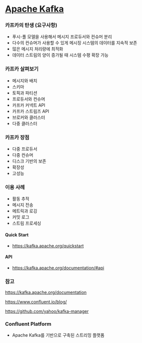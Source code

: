 # [Apache Kafka](<https://kafka.apache.org/>)

### 카프카의 탄생 (요구사항)

- 푸시-풀 모델을 사용해서 메시지 프로듀서와 컨슈머 분리
- 다수의 컨슈머가 사용할 수 있게 메시징 시스템의 데이터를 지속적 보존
- 많은 메시지 처리량에 최적화
- 데이터 스트림의 양이 증가될 때 시스템 수평 확장 가능



### 카프카 살펴보기

- 메시지와 배치
- 스키마
- 토픽과 파티션
- 프로듀서와 컨슈머
- 카프카 커넥트 API
- 카프카 스트림즈 API
- 브로커와 클러스터
- 다중 클러스터



### 카프카 장점

- 다중 프로듀서
- 다중 컨슈머
- 디스크 기반의 보존
- 확장성
- 고성능



### 이용 사례

- 활동 추적
- 메시지 전송
- 메트릭과 로깅
- 커밋 로그
- 스트림 프로세싱



#### Quick Start

- <https://kafka.apache.org/quickstart>



#### API

- <https://kafka.apache.org/documentation/#api>



### 참고

<https://kafka.apache.org/documentation>

<https://www.confluent.io/blog/>

<https://github.com/yahoo/kafka-manager>



### Confluent Platform

- Apache Kafka를 기반으로 구축된 스트리밍 플랫폼

